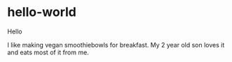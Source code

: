 # hello-world

Hello 

I like making vegan smoothiebowls for breakfast. 
My 2 year old son  loves it and eats most of it from me. 
